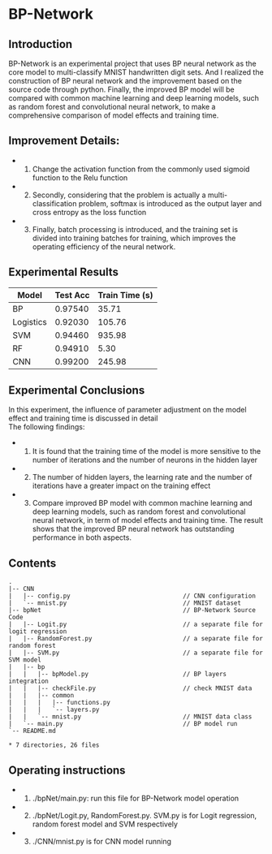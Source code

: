 # BP-Network

## Introduction

BP-Network is an experimental project that uses BP neural network as the core model to multi-classify MNIST handwritten digit sets. And I realized the construction of BP neural network and the improvement based on the source code through python.
Finally, the improved BP model will be compared with common machine learning and deep learning models, such as random forest and convolutional neural network, to make a comprehensive comparison of model effects and training time.

## Improvement Details:

- 1. Change the activation function from the commonly used sigmoid function to the Relu function<br>
- 2. Secondly, considering that the problem is actually a multi-classification problem, softmax is introduced as the output layer and cross entropy as the loss function<br>
- 3. Finally, batch processing is introduced, and the training set is divided into training batches for training, which improves the operating efficiency of the neural network.<br>

## Experimental Results

| Model | Test Acc | Train Time (s)|
| ------ | ------ | ------ |
| BP | 0.97540 | 35.71 |
| Logistics | 0.92030 | 105.76 |
| SVM | 0.94460 | 935.98 |
| RF | 0.94910 | 5.30 |
| CNN | 0.99200 | 245.98 |

## Experimental Conclusions

In this experiment, the influence of parameter adjustment on the model effect and training time is discussed in detail<br>
The following findings:<br>
- 1. It is found that the training time of the model is more sensitive to the number of iterations and the number of neurons in the hidden layer<br>
- 2. The number of hidden layers, the learning rate and the number of iterations have a greater impact on the training effect<br>
- 3. Compare improved BP model with common machine learning and deep learning models, such as random forest and convolutional neural network, in term of model effects and training time. The result shows that the improved BP neural network has outstanding performance in both aspects. <br>

## Contents
```
.
|-- CNN
|   |-- config.py 								// CNN configuration       
|   `-- mnist.py    							// MNIST dataset
|-- bpNet                                       // BP-Network Source Code
|   |-- Logit.py                                // a separate file for logit regression
|   |-- RandomForest.py                         // a separate file for random forest 
|   |-- SVM.py                                  // a separate file for SVM model
|   |-- bp
|   |   |-- bpModel.py                          // BP layers integration 
|   |   |-- checkFile.py                        // check MNIST data 
|   |   |-- common                              
|   |   |   |-- functions.py                   
|   |   |   `-- layers.py
|   |   `-- mnist.py                            // MNIST data class
|   `-- main.py                                 // BP model run
`-- README.md 

* 7 directories, 26 files 
```
## Operating instructions

- 1. ./bpNet/main.py: run this file for BP-Network model operation
- 2. ./bpNet/Logit.py, RandomForest.py. SVM.py is for Logit regression, random forest model and SVM respectively
- 3. ./CNN/mnist.py is for CNN model running
